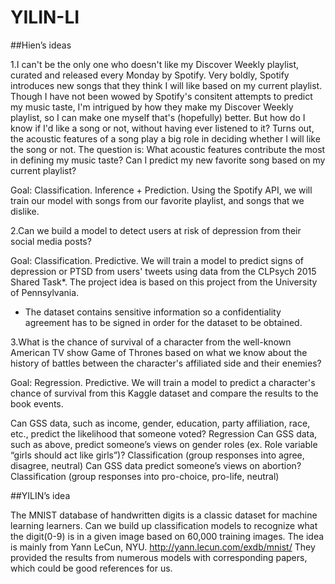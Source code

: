# YILIN-LI

##Hien’s ideas
 
1.I can't be the only one who doesn't like my Discover Weekly playlist, curated and released every Monday by Spotify. Very boldly, Spotify introduces new songs that they think I will like based on my current playlist. Though I have not been wowed by Spotify's consitent attempts to predict my music taste, I'm intrigued by how they make my Discover Weekly playlist, so I can make one myself that's (hopefully) better. But how do I know if I'd like a song or not, without having ever listened to it? Turns out, the acoustic features of a song play a big role in deciding whether I will like the song or not. The question is: What acoustic features contribute the most in defining my music taste? Can I predict my new favorite song based on my current playlist?

Goal: Classification. Inference + Prediction. Using the Spotify API, we will train our model with songs from our favorite playlist, and songs that we dislike.
 
2.Can we build a model to detect users at risk of depression from their social media posts?

Goal: Classification. Predictive. We will train a model to predict signs of depression or PTSD from users' tweets using data from the CLPsych 2015 Shared Task*. The project idea is based on this project from the University of Pennsylvania.

* The dataset contains sensitive information so a confidentiality agreement has to be signed in order for the dataset to be obtained.
 
3.What is the chance of survival of a character from the well-known American TV show Game of Thrones based on what we know about the history of battles between the character's affiliated side and their enemies?

Goal: Regression. Predictive. We will train a model to predict a character's chance of survival from this Kaggle dataset and compare the results to the book events.

Can GSS data, such as income, gender, education, party affiliation, race, etc., predict the likelihood that someone voted? Regression
Can GSS data, such as above, predict someone’s views on gender roles (ex. Role variable “girls should act like girls”)? Classification (group responses into agree, disagree, neutral)
Can GSS data predict someone’s views on abortion? Classification (group responses into pro-choice, pro-life, neutral)

##YILIN’s idea

The MNIST database of handwritten digits is a classic dataset for machine learning learners. Can we build up classification models to recognize what the digit(0-9) is in a given image based on 60,000 training images. The idea is mainly from Yann LeCun, NYU. http://yann.lecun.com/exdb/mnist/ They provided the results from numerous models with corresponding papers, which could be good references for us.  